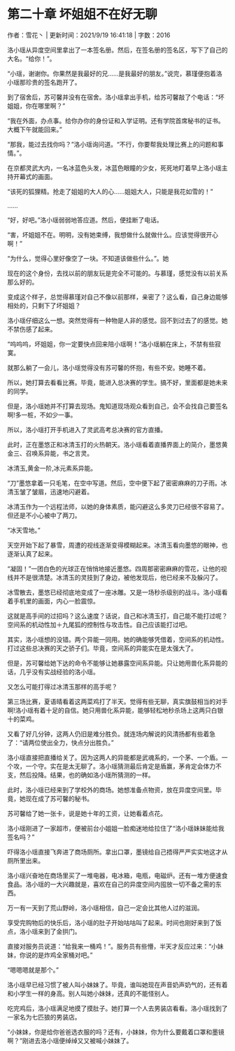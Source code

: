 # 第二十章 坏姐姐不在好无聊

作者：雪花丶 | 更新时间：2021/9/19 16:41:18 | 字数：2016

洛小瑶从异度空间里拿出了一本签名册。然后，在签名册的签名区，写下了自己的大名。“给你！”。

“小瑶，谢谢你。你果然是我最好的兄……是我最好的朋友。”说完，慕瑾便抱着洛小瑶那珍贵的签名跑开了。

到了宿舍后，苏可馨并没有在宿舍。洛小瑶拿出手机，给苏可馨敲了个电话：“坏姐姐，你在哪里啊？”

“我在外面，办点事。给你办你的身份证和入学证明。还有学院首席秘书的证书。大概下午就能回来。”

“那我，能过去找你吗？”洛小瑶询问道。“不行，你要帮我处理比赛上的问题和事情。”。

在京都灵武大内，一名冰蓝色头发，冰蓝色眼瞳的少女，死死地盯着早上洛小瑶主持开幕式的画面。

“该死的狐狸精。抢走了姐姐的大人的心……姐姐大人，只能是我花如雪的！”

……

“好，好吧。”洛小瑶弱弱地答应道。然后，便挂断了电话。

“害，坏姐姐不在。明明，没有她束缚，我想做什么就做什么。应该觉得很开心啊！”

“为什么，觉得心里好像空了一块。不知道该做些什么。”。她

现在的这个身份，去找以前的朋友玩是完全不可能的。与慕瑾，感觉没有以前关系那么好的。

变成这个样子，总觉得慕瑾对自己不像以前那样，亲密了？这么看，自己身边能够相处的，只剩下了坏姐姐？

洛小瑶仔细这么一想。突然觉得有一种物是人非的感觉。回不到过去了的感觉。她不禁伤感了起来。

“呜呜呜，坏姐姐，你一定要快点回来陪小瑶啊！”洛小瑶躺在床上，不禁有些寂寞。

就那么躺了一会儿，洛小瑶觉得没有苏可馨的怀抱，有些不安。她睡不着。

所以，她打算去看看比赛。毕竟，能进入总决赛的学生。搞不好，里面都是她未来的同学。

但是，洛小瑶她并不打算去现场。鬼知道现场观众看到自己，会不会找自己要签名啊!多一桩，不如少一事。

所以，洛小瑶打开手机进入了灵武高考总决赛的官方直播。

此时，正在墨悠正和冰清玉打的火热朝天。洛小瑶看着直播界面上的简介，墨悠黄金三、召唤系异能，书之言灵。

冰清玉,黄金一阶,冰元素系异能。

“刀”墨悠拿着一只毛笔，在空中写道。然后，空中便下起了密密麻麻的刀子雨。冰清玉皱了皱眉，迅速地闪避着。

冰清玉作为一个远程法师，以她的身体素质，能闪避这么多灵刀已经很不容易了。但还是不小心被中了两刀。

“冰天雪地。”

天空开始下起了暴雪，周遭的视线逐渐变得模糊起来。冰清玉看向墨悠的眼神，也逐渐认真了起来。

“凝固！”一团白色的光球正在悄悄地接近墨悠。四周那密密麻麻的雪花，让他的视线并不是很清楚。冰清玉的灵技到了身边，被他发现后，他已经来不及躲闪了。

冰雪散去，墨悠已经彻底地变成了一座冰雕。又是一场秒杀级别的战斗。洛小瑶看着手机里的画面，内心一脸震惊。

这就是高手间的过招吗？这么速度？话说，自己和冰清玉打，自己能不能打过呢？空间系的机动性加＋九尾狐的控制性与攻击性。自己应该能打过吧。

其实，洛小瑶想的没错。两个异能一同用。她的确能够凭借着，空间系的机动性。打过这些总决赛的天之骄子们。毕竟，空间系的异能实在是太强大了。

但是，苏可馨给她下达的命令不能够让她暴露空间系异能。只让她用兽化系异能的话，几乎没有实战经验的洛小瑶。

又怎么可能打得过冰清玉那样的高手呢？

第三场比赛，夏语晴看着这两菜鸡打了半天。觉得有些无聊，真实旗鼓相当的对手啊!洛小瑶有着十足的自信。她只用兽化系异能，能够轻松地秒杀场上这两只白银十的菜鸡。

又看了好几分钟，这两人仍旧是难分胜负。就连场内解说的风清扬都有些着急了：“请两位使出全力，快点分出胜负。”

洛小瑶直接把直播给关了。因为这两人的异能都是武魂系的，一个茅、一个盾。一个攻，一个守。实在是太无聊了。洛小瑶猜测最后肯定是盾赢，茅肯定会体力不支，然后投降。结果，也的确如洛小瑶所猜测的一样。

此时，洛小瑶已经来到了学校外的商场。她想准备点物资，放在异度空间里。毕竟，她现在成了苏可馨的秘书。

苏可馨给了她一张卡，说是她十年的工资，让她看着点花。

洛小瑶刚进了一家超市，便被前台小姐姐一脸痴迷地给拉住了“洛小瑶妹妹能给我签名吗？”

吓得洛小瑶直接飞奔进了商场厕所。拿出口罩，墨镜给自己捂得严严实实地这才从厕所里出来。

洛小瑶兴奋地在商场里买了一堆电器，电冰箱，电瓶，电磁炉。还有一堆方便速食食品。洛小瑶的一大兴趣就是，喜欢在自己的异度空间内囤放一切不备之需的东西。

万一有一天到了荒山野岭，洛小瑶相信，自己一定会比其他人过的滋润。

享受完购物后的快乐后，洛小瑶的肚子开始咕咕叫了起来。时间也刚好来到了饭点，洛小瑶来到了金拱门。

直接对服务员说道：“给我来一桶鸡！”。服务员有些懵，半天才反应过来：“小妹妹，你说的是炸鸡全家桶对吧。”

“嗯嗯嗯就是那个。”

洛小瑶早已经习惯了被人叫小妹妹了。毕竟，谁叫她现在声音奶声奶气的，还有着和小学生一样的身高。别人叫她小妹妹，还真的不能怪别人。

吃完鸡后，洛小瑶满足地摸了摸肚子。她打算一个人去男装店看看。洛小瑶找到了一家名为七匹狼的男装店。

“小妹妹，你是给你爸爸选衣服的吗？还有，小妹妹，你为什么要戴着口罩和墨镜啊？”刚进去洛小瑶便绰绰又又被喊小妹妹了。

